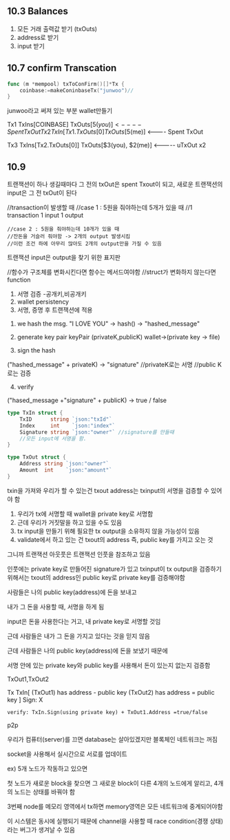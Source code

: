 ## 10.3 Balances

1. 모든 거래 출력값 받기 (txOuts)
2. address로 받기
3. input 받기


## 10.7 confirm Transcation
```go
func (m *mempool) txToConFirm()[]*Tx {
	coinbase:=makeConinbaseTx("junwoo")//
}
```

junwoo라고 써져 있는 부분 wallet만들기

Tx1
    TxIns[COINBASE]
    TxOuts[$5(you)] <---- Spent TxOut
Tx2
    TxIn[Tx1.TxOuts[0]
    TxOuts[$5(me)] <---- Spent TxOut

Tx3
    TxIns[Tx2.TxOuts[0]]
    TxOuts[$3(you), $2(me)] <----- uTxOut x2

## 10.9

트랜잭션이 하나 생길때마다 그 전의 txOut은 spent Txout이 되고,
새로운 트랜잭션의 input은 그 전 txOut이 된다

//transaction이 발생할 때
	//case 1 : 5원을 줘야하는데 5개가 있을 때
	//1 transaction 1 input 1 output

	//case 2 : 5원을 줘야하는데 10개가 있을 때
	//잔돈을 거슬러 줘야함 -> 2개의 output 발생시킴
	//이런 조건 하에 아무리 많아도 2개의 output만을 가질 수 있음

트랜잭션 input은 output을 찾기 위한 표지판

//함수가 구조체를 변화시킨다면 함수는 메서드여야함
//struct가 변화하지 않는다면 function

1. 서명 검증 -공개키,비공개키
2. wallet persistency
3. 서명, 증명 후 트랜잭션에 적용


1) we hash the msg.
"I LOVE YOU" -> hash() -> "hashed_message"

2) generate key pair
keyPair (privateK,publicK) wallet->(private key -> file)

3) sign the hash

("hashed_message" + privateK) -> "signature" //privateK로는 서명
//public K로는 검증

4) verify

("hased_message +"signature" + publicK) -> true / false

```go
type TxIn struct {
	TxID      string `json:"txId"`
	Index     int    `json:"index"`
	Signature string `json:"owner"` //signature를 만들때
	//모든 input에 서명을 함.
}

type TxOut struct {
	Address string `json:"owner"`
	Amount  int    `json:"amount"`
}
```
txin을 가져와 우리가 할 수 있는건 txout address는 txinput의 서명을 검증할 수 있어야 함

1. 우리가 tx에 서명할 때 wallet을 private key로 서명함
2. 근데 우리가 거짓말을 하고 있을 수도 있음
3. tx input을 만들기 위해 필요한 tx output을 소유하지 않을 가능성이 있음
4. validate에서 하고 있는 건 txout의 address 즉, public key를 가지고 오는 것


그니까 트랜잭션 아웃풋은 트랜잭션 인풋을 참조하고 있음

인풋에는 private key로 만들어진 signature가 있고 txinput이 tx output을 검증하기 위해서는 txout의 address인 public key로 private key를 검증해야함 


사람들은 나의 public key(address)에 돈을 보내고

내가 그 돈을 사용할 때, 서명을 하게 됨

input은 돈을 사용한다는 거고, 내 private key로 서명할 것임

근데 사람들은 내가 그 돈을 가지고 있다는 것을 믿지 않음

근데 사람들은 나의 public key(address)에 돈을 보냈기 때문에

서명 안에 있는 private key와 public key를 사용해서 돈이 있는지 없는지 검증함


TxOut1,TxOut2

Tx
    TxIn[
        (TxOut1) has address - public key
        (TxOut2) has address = public key
    ]
    Sign: X

    verify: TxIn.Sign(using private key) + TxOut1.Address =true/false


p2p

우리가 컴퓨터(server)를 끄면 database는 살아있겠지만 블록체인 네트워크는 꺼짐 


socket을 사용해서 실시간으로 서로를 업데이트 

ex) 5개 노드가 작동하고 있으면

첫 노드가 새로운 block을 찾으면 그 새로운 block이 다른 4개의 노드에게 알리고, 4개의 노드는 상태를 바꿔야 함

3번째 node를 메모리 영역에서 tx하면 memory영역은 모든 네트워크에 중계되어야함

이 시스템은 동시에 실행되기 때문에 channel을 사용할 때 race condition(경쟁 상태) 라는 버그가 생겨날 수 있음